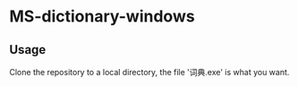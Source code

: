 # MS-dictionary-windows
## Usage
Clone the repository to a local directory, the file '词典.exe' is what you want.
